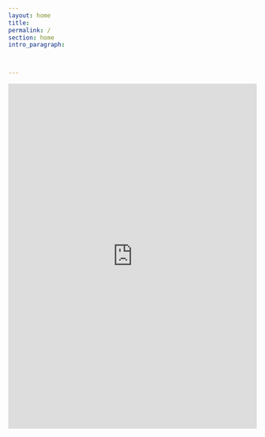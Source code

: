 ```yaml
---
layout: home
title: 
permalink: /
section: home
intro_paragraph: 



---
```


<iframe src="https://survey.zohopublic.com/zs/WYCsgx" frameborder='0' style='height:700px;width:100%;' marginwidth='0' marginheight='0' scrolling='auto'></iframe>
